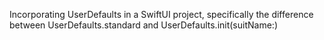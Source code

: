 Incorporating UserDefaults in a SwiftUI project, specifically the difference between UserDefaults.standard and UserDefaults.init(suitName:)
